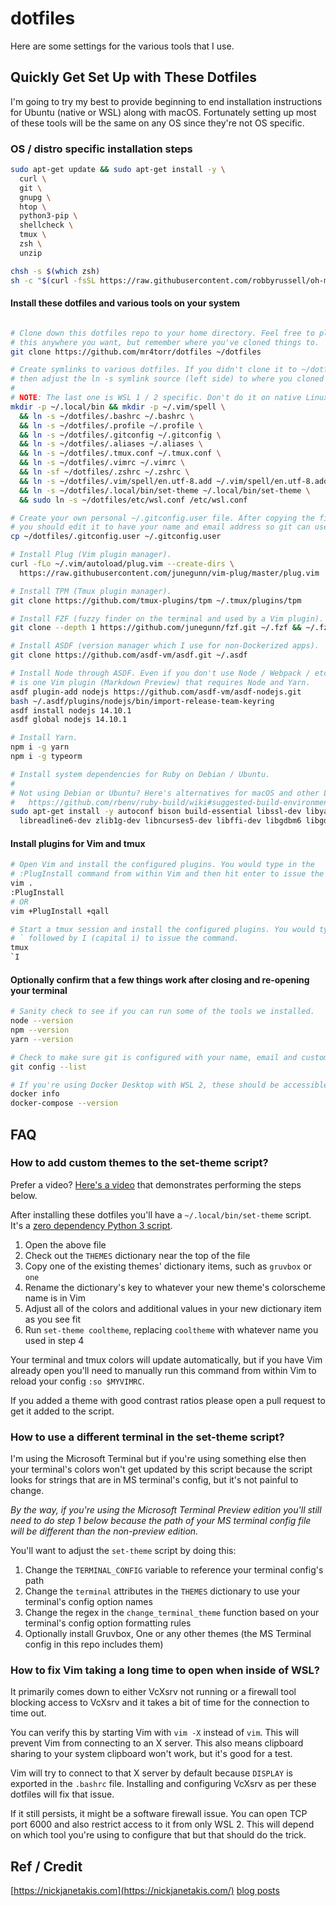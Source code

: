 # dotfiles

Here are some settings for the various tools that I
use.


## Quickly Get Set Up with These Dotfiles

I'm going to try my best to provide beginning to end installation instructions
for Ubuntu (native or WSL) along with macOS. Fortunately setting up
most of these tools will be the same on any OS since they're not OS specific.

### OS / distro specific installation steps

```sh
sudo apt-get update && sudo apt-get install -y \
  curl \
  git \
  gnupg \
  htop \
  python3-pip \
  shellcheck \
  tmux \
  zsh \
  unzip
```

```sh
chsh -s $(which zsh)
sh -c "$(curl -fsSL https://raw.githubusercontent.com/robbyrussell/oh-my-zsh/master/tools/install.sh)"

```

#### Install these dotfiles and various tools on your system
```sh

# Clone down this dotfiles repo to your home directory. Feel free to place
# this anywhere you want, but remember where you've cloned things to.
git clone https://github.com/mr4torr/dotfiles ~/dotfiles

# Create symlinks to various dotfiles. If you didn't clone it to ~/dotfiles
# then adjust the ln -s symlink source (left side) to where you cloned it.
#
# NOTE: The last one is WSL 1 / 2 specific. Don't do it on native Linux / macOS.
mkdir -p ~/.local/bin && mkdir -p ~/.vim/spell \
  && ln -s ~/dotfiles/.bashrc ~/.bashrc \
  && ln -s ~/dotfiles/.profile ~/.profile \
  && ln -s ~/dotfiles/.gitconfig ~/.gitconfig \
  && ln -s ~/dotfiles/.aliases ~/.aliases \
  && ln -s ~/dotfiles/.tmux.conf ~/.tmux.conf \
  && ln -s ~/dotfiles/.vimrc ~/.vimrc \
  && ln -sf ~/dotfiles/.zshrc ~/.zshrc \
  && ln -s ~/dotfiles/.vim/spell/en.utf-8.add ~/.vim/spell/en.utf-8.add \
  && ln -s ~/dotfiles/.local/bin/set-theme ~/.local/bin/set-theme \
  && sudo ln -s ~/dotfiles/etc/wsl.conf /etc/wsl.conf

# Create your own personal ~/.gitconfig.user file. After copying the file,
# you should edit it to have your name and email address so git can use it.
cp ~/dotfiles/.gitconfig.user ~/.gitconfig.user

# Install Plug (Vim plugin manager).
curl -fLo ~/.vim/autoload/plug.vim --create-dirs \
  https://raw.githubusercontent.com/junegunn/vim-plug/master/plug.vim

# Install TPM (Tmux plugin manager).
git clone https://github.com/tmux-plugins/tpm ~/.tmux/plugins/tpm

# Install FZF (fuzzy finder on the terminal and used by a Vim plugin).
git clone --depth 1 https://github.com/junegunn/fzf.git ~/.fzf && ~/.fzf/install

# Install ASDF (version manager which I use for non-Dockerized apps).
git clone https://github.com/asdf-vm/asdf.git ~/.asdf

# Install Node through ASDF. Even if you don't use Node / Webpack / etc., there
# is one Vim plugin (Markdown Preview) that requires Node and Yarn.
asdf plugin-add nodejs https://github.com/asdf-vm/asdf-nodejs.git
bash ~/.asdf/plugins/nodejs/bin/import-release-team-keyring
asdf install nodejs 14.10.1
asdf global nodejs 14.10.1

# Install Yarn.
npm i -g yarn
npm i -g typeorm

# Install system dependencies for Ruby on Debian / Ubuntu.
#
# Not using Debian or Ubuntu? Here's alternatives for macOS and other Linux distros:
#   https://github.com/rbenv/ruby-build/wiki#suggested-build-environment
sudo apt-get install -y autoconf bison build-essential libssl-dev libyaml-dev \
  libreadline6-dev zlib1g-dev libncurses5-dev libffi-dev libgdbm6 libgdbm-dev libdb-dev

```

#### Install plugins for Vim and tmux

```sh
# Open Vim and install the configured plugins. You would type in the
# :PlugInstall command from within Vim and then hit enter to issue the command.
vim .
:PlugInstall
# OR
vim +PlugInstall +qall

# Start a tmux session and install the configured plugins. You would type in
# ` followed by I (capital i) to issue the command.
tmux
`I
```

#### Optionally confirm that a few things work after closing and re-opening your terminal

```sh
# Sanity check to see if you can run some of the tools we installed.
node --version
npm --version
yarn --version

# Check to make sure git is configured with your name, email and custom settings.
git config --list

# If you're using Docker Desktop with WSL 2, these should be accessible too.
docker info
docker-compose --version
```


## FAQ

### How to add custom themes to the set-theme script?

Prefer a video? [Here's a video](https://www.youtube.com/watch?v=h509rn2xIyU&t=191s)
that demonstrates performing the steps below.

After installing these dotfiles you'll have a `~/.local/bin/set-theme` script.
It's a [zero dependency Python 3
script](https://github.com/mr4torr/dotfiles/blob/master/.local/bin/set-theme).

1. Open the above file
2. Check out the `THEMES` dictionary near the top of the file
3. Copy one of the existing themes' dictionary items, such as `gruvbox` or `one`
4. Rename the dictionary's key to whatever your new theme's colorscheme name is in Vim
5. Adjust all of the colors and additional values in your new dictionary item as you see fit
6. Run `set-theme cooltheme`, replacing `cooltheme` with whatever name you used in step 4

Your terminal and tmux colors will update automatically, but if you have Vim
already open you'll need to manually run this command from within Vim to reload
your config `:so $MYVIMRC`.

If you added a theme with good contrast ratios please open a pull request to
get it added to the script.

### How to use a different terminal in the set-theme script?

I'm using the Microsoft Terminal but if you're using something else then your
terminal's colors won't get updated by this script because the script looks for
strings that are in MS terminal's config, but it's not painful to change.

*By the way, if you're using the Microsoft Terminal Preview edition you'll
still need to do step 1 below because the path of your MS terminal config file
will be different than the non-preview edition.*

You'll want to adjust the `set-theme` script by doing this:

1. Change the `TERMINAL_CONFIG` variable to reference your terminal config's path
2. Change the `terminal` attributes in the `THEMES` dictionary to use your terminal's config option names
3. Change the regex in the `change_terminal_theme` function based on your terminal's config option formatting rules
4. Optionally install Gruvbox, One or any other themes (the MS Terminal config in this repo includes them)

### How to fix Vim taking a long time to open when inside of WSL?

It primarily comes down to either VcXsrv not running or a firewall tool
blocking access to VcXsrv and it takes a bit of time for the connection to time
out.

You can verify this by starting Vim with `vim -X` instead of `vim`. This
will prevent Vim from connecting to an X server. This also means clipboard
sharing to your system clipboard won't work, but it's good for a test.

Vim will try to connect to that X server by default because `DISPLAY` is
exported in the `.bashrc` file. Installing and configuring VcXsrv as per these
dotfiles will fix that issue.

If it still persists, it might be a software firewall issue. You can open TCP
port 6000 and also restrict access to it from only WSL 2. This will depend on
which tool you're using to configure that but that should do the trick.

## Ref / Credit
[https://nickjanetakis.com](https://nickjanetakis.com/)
[blog posts](https://nickjanetakis.com/blog/)